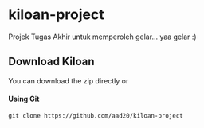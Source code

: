 # kiloan-project
Projek Tugas Akhir untuk memperoleh gelar... yaa gelar :)


## Download Kiloan

You can download the zip directly
or

#### Using Git
```
git clone https://github.com/aad20/kiloan-project
```


